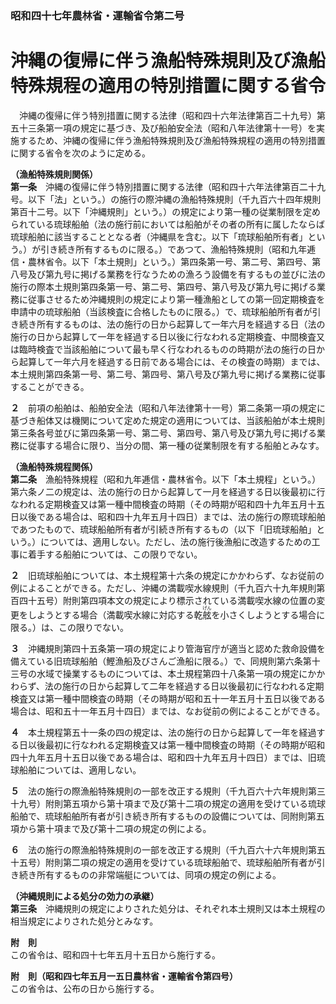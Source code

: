 ### 昭和四十七年農林省・運輸省令第二号  
# 沖縄の復帰に伴う漁船特殊規則及び漁船特殊規程の適用の特別措置に関する省令  
　沖縄の復帰に伴う特別措置に関する法律（昭和四十六年法律第百二十九号）第五十三条第一項の規定に基づき、及び船舶安全法（昭和八年法律第十一号）を実施するため、沖縄の復帰に伴う漁船特殊規則及び漁船特殊規程の適用の特別措置に関する省令を次のように定める。  
  
**（漁船特殊規則関係）**  
**第一条**　沖縄の復帰に伴う特別措置に関する法律（昭和四十六年法律第百二十九号。以下「法」という。）の施行の際沖縄の漁船特殊規則（千九百六十四年規則第百十二号。以下「沖縄規則」という。）の規定により第一種の従業制限を定められている琉球船舶（法の施行前においては船舶がその者の所有に属したならば琉球船舶に該当することとなる者（沖縄県を含む。以下「琉球船舶所有者」という。）が引き続き所有するものに限る。）であつて、漁船特殊規則（昭和九年逓信・農林省令。以下「本土規則」という。）第四条第一号、第二号、第四号、第八号及び第九号に掲げる業務を行なうための漁ろう設備を有するもの並びに法の施行の際本土規則第四条第一号、第二号、第四号、第八号及び第九号に掲げる業務に従事させるため沖縄規則の規定により第一種漁船としての第一回定期検査を申請中の琉球船舶（当該検査に合格したものに限る。）で、琉球船舶所有者が引き続き所有するものは、法の施行の日から起算して一年六月を経過する日（法の施行の日から起算して一年を経過する日以後に行なわれる定期検査、中間検査又は臨時検査で当該船舶について最も早く行なわれるものの時期が法の施行の日から起算して一年六月を経過する日前である場合には、その検査の時期）までは、本土規則第四条第一号、第二号、第四号、第八号及び第九号に掲げる業務に従事することができる。  
  
**２**　前項の船舶は、船舶安全法（昭和八年法律第十一号）第二条第一項の規定に基づき船体又は機関について定めた規定の適用については、当該船舶が本土規則第三条各号並びに第四条第一号、第二号、第四号、第八号及び第九号に掲げる業務に従事する場合に限り、当分の間、第一種の従業制限を有する船舶とみなす。  
  
**（漁船特殊規程関係）**  
**第二条**　漁船特殊規程（昭和九年逓信・農林省令。以下「本土規程」という。）第六条ノ二の規定は、法の施行の日から起算して一月を経過する日以後最初に行なわれる定期検査又は第一種中間検査の時期（その時期が昭和四十九年五月十五日以後である場合は、昭和四十九年五月十四日）までは、法の施行の際琉球船舶であつたもので、琉球船舶所有者が引続き所有するもの（以下「旧琉球船舶」という。）については、適用しない。ただし、法の施行後漁船に改造するための工事に着手する船舶については、この限りでない。  
  
**２**　旧琉球船舶については、本土規程第十六条の規定にかかわらず、なお従前の例によることができる。ただし、沖縄の満載喫水線規則（千九百六十九年規則第百四十五号）附則第四項本文の規定により標示されている満載喫水線の位置の変更をしようとする場合（満載喫水線に対応する乾<ruby>舷<rt>げん</rt></ruby>を小さくしようとする場合に限る。）は、この限りでない。  
  
**３**　沖縄規則第四十五条第一項の規定により管海官庁が適当と認めた救命設備を備えている旧琉球船舶（鰹漁船及びさんご漁船に限る。）で、同規則第六条第十三号の水域で操業するものについては、本土規程第四十八条第一項の規定にかかわらず、法の施行の日から起算して二年を経過する日以後最初に行なわれる定期検査又は第一種中間検査の時期（その時期が昭和五十一年五月十五日以後である場合は、昭和五十一年五月十四日）までは、なお従前の例によることができる。  
  
**４**　本土規程第五十一条の四の規定は、法の施行の日から起算して一年を経過する日以後最初に行なわれる定期検査又は第一種中間検査の時期（その時期が昭和四十九年五月十五日以後である場合は、昭和四十九年五月十四日）までは、旧琉球船舶については、適用しない。  
  
**５**　法の施行の際漁船特殊規則の一部を改正する規則（千九百六十六年規則第三十九号）附則第五項から第十項まで及び第十二項の規定の適用を受けている琉球船舶で、琉球船舶所有者が引き続き所有するものの設備については、同附則第五項から第十項まで及び第十二項の規定の例による。  
  
**６**　法の施行の際漁船特殊規則の一部を改正する規則（千九百六十六年規則第五十五号）附則第二項の規定の適用を受けている琉球船舶で、琉球船舶所有者が引き続き所有するものの非常端艇については、同項の規定の例による。  
  
**（沖縄規則による処分の効力の承継）**  
**第三条**　沖縄規則の規定によりされた処分は、それぞれ本土規則又は本土規程の相当規定によりされた処分とみなす。  
  
**附　則**  
この省令は、昭和四十七年五月十五日から施行する。  
  
**附　則（昭和四七年五月一五日農林省・運輸省令第四号）**  
この省令は、公布の日から施行する。  
  
